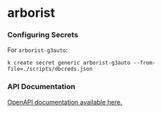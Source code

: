 # arborist

### Configuring Secrets

For `arborist-g3auto`:
```
k create secret generic arborist-g3auto --from-file=./scripts/dbcreds.json
```

### API Documentation

[OpenAPI documentation available here.](https://petstore.swagger.io/?url=https://raw.githubusercontent.com/uc-cdis/arborist/master/docs/openapi.yaml)
